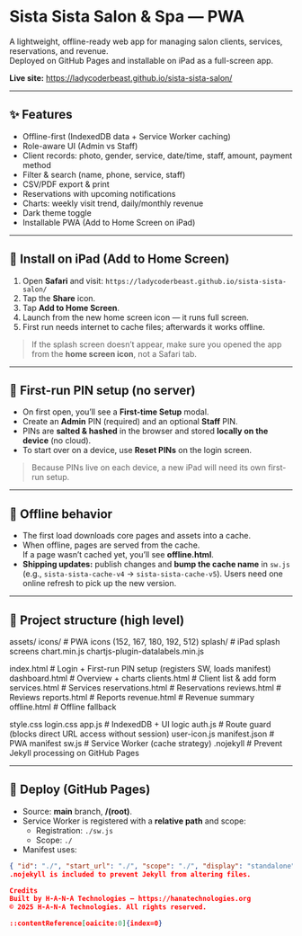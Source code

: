 # Sista Sista Salon & Spa — PWA

A lightweight, offline-ready web app for managing salon clients, services, reservations, and revenue.  
Deployed on GitHub Pages and installable on iPad as a full-screen app.

**Live site:** https://ladycoderbeast.github.io/sista-sista-salon/

---

## ✨ Features
- Offline-first (IndexedDB data + Service Worker caching)
- Role-aware UI (Admin vs Staff)
- Client records: photo, gender, service, date/time, staff, amount, payment method
- Filter & search (name, phone, service, staff)
- CSV/PDF export & print
- Reservations with upcoming notifications
- Charts: weekly visit trend, daily/monthly revenue
- Dark theme toggle
- Installable PWA (Add to Home Screen on iPad)

---

## 📲 Install on iPad (Add to Home Screen)
1. Open **Safari** and visit: `https://ladycoderbeast.github.io/sista-sista-salon/`
2. Tap the **Share** icon.
3. Tap **Add to Home Screen**.
4. Launch from the new home screen icon — it runs full screen.
5. First run needs internet to cache files; afterwards it works offline.

> If the splash screen doesn’t appear, make sure you opened the app from the **home screen icon**, not a Safari tab.

---

## 🔐 First-run PIN setup (no server)
- On first open, you’ll see a **First-time Setup** modal.
- Create an **Admin** PIN (required) and an optional **Staff** PIN.
- PINs are **salted & hashed** in the browser and stored **locally on the device** (no cloud).
- To start over on a device, use **Reset PINs** on the login screen.

> Because PINs live on each device, a new iPad will need its own first-run setup.

---

## 📴 Offline behavior
- The first load downloads core pages and assets into a cache.
- When offline, pages are served from the cache.  
  If a page wasn’t cached yet, you’ll see **offline.html**.
- **Shipping updates:** publish changes and **bump the cache name** in `sw.js`
  (e.g., `sista-sista-cache-v4` → `sista-sista-cache-v5`). Users need one online refresh to pick up the new version.

---

## 📁 Project structure (high level)
assets/
icons/ # PWA icons (152, 167, 180, 192, 512)
splash/ # iPad splash screens
chart.min.js
chartjs-plugin-datalabels.min.js

index.html # Login + First-run PIN setup (registers SW, loads manifest)
dashboard.html # Overview + charts
clients.html # Client list & add form
services.html # Services
reservations.html # Reservations
reviews.html # Reviews
reports.html # Reports
revenue.html # Revenue summary
offline.html # Offline fallback

style.css
login.css
app.js # IndexedDB + UI logic
auth.js # Route guard (blocks direct URL access without session)
user-icon.js
manifest.json # PWA manifest
sw.js # Service Worker (cache strategy)
.nojekyll # Prevent Jekyll processing on GitHub Pages


---

## 🚀 Deploy (GitHub Pages)
- Source: **main** branch, **/(root)**.
- Service Worker is registered with a **relative path** and scope:
  - Registration: `./sw.js`
  - Scope: `./`
- Manifest uses:
```json
{ "id": "./", "start_url": "./", "scope": "./", "display": "standalone" }
.nojekyll is included to prevent Jekyll from altering files.

Credits
Built by H-A-N-A Technologies — https://hanatechnologies.org
© 2025 H-A-N-A Technologies. All rights reserved.

::contentReference[oaicite:0]{index=0}

